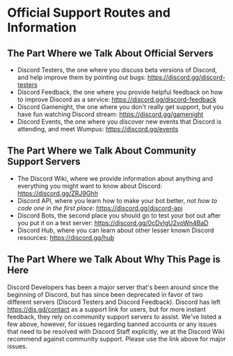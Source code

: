 <!-- TITLE: Discord Support -->
<!-- SUBTITLE: Discord Community Support Servers and Information -->

# Official Support Routes and Information
## The Part Where we Talk About Official Servers
* Discord Testers, the one where you discuss beta versions of Discord, and help improve them by pointing out bugs: https://discord.gg/discord-testers
* Discord Feedback, the one where you provide helpful feedback on how to improve Discord as a service: https://discord.gg/discord-feedback
* Discord Gamenight, the one where you don't really get support, but you have fun watching Discord stream: https://discord.gg/gamenight
* Discord Events, the one where you discover new events that Discord is attending, and meet Wumpus: https://discord.gg/events

## The Part Where we Talk About Community Support Servers
* The Discord Wiki, where we provide information about anything and everything you might want to know about Discord: https://discord.gg/ZRJ9Ghh
* Discord API, where you learn how to make your bot better, *not how to code one in the first place*: https://discord.gg/discord-api
* Discord Bots, the second place you should go to test your bot out after you put it on a test server: https://discord.gg/0cDvIgU2voWn4BaD
* Discord Hub, where you can learn about other lesser known Discord resources: https://discord.gg/hub

## The Part Where we Talk About Why This Page is Here
Discord Developers has been a major server that's been around since the beginning of Discord, but has since been deprecated in favor of two different servers (Discord Testers and Discord Feedback). Discord has left https://dis.gd/contact as a support link for users, but for more instant feedback, they rely on community support servers to assist. We've listed a few above, however, for issues regarding banned accounts or any issues that need to be resolved with Discord Staff explicitly, we at the Discord Wiki recommend against community support. Please use the link above for major issues.